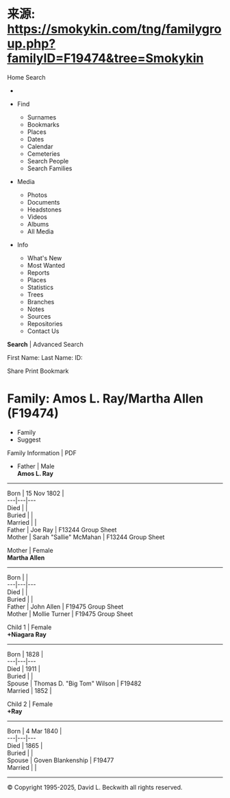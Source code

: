 # 来源: https://smokykin.com/tng/familygroup.php?familyID=F19474&tree=Smokykin

Home Search

  *   

  * Find
    * Surnames
    * Bookmarks
    * Places
    * Dates
    * Calendar
    * Cemeteries
    * Search People
    * Search Families
  * Media
    * Photos
    * Documents
    * Headstones
    * Videos
    * Albums
    * All Media
  * Info
    * What's New
    * Most Wanted
    * Reports
    * Places
    * Statistics
    * Trees
    * Branches
    * Notes
    * Sources
    * Repositories
    * Contact Us



**Search** | Advanced Search  
  
First Name:  Last Name:  ID: 

Share Print Bookmark

# Family: Amos L. Ray/Martha Allen (F19474)

  
  


  * Family
  * Suggest



Family Information | PDF

  


  * Father | Male  
**Amos L. Ray**  
  
---  
  
Born  | 15 Nov 1802  |   
---|---|---  
Died  |  |   
Buried  |  |   
Married  |  |   
Father  | Joe Ray | F13244 Group Sheet  
Mother  | Sarah "Sallie" McMahan | F13244 Group Sheet  
  
  


Mother | Female  
**Martha Allen**  
  
---  
  
Born  |  |   
---|---|---  
Died  |  |   
Buried  |  |   
Father  | John Allen | F19475 Group Sheet  
Mother  | Mollie Turner | F19475 Group Sheet  
  
  


Child 1 | Female  
**+Niagara Ray**  
  
---  
  
Born  | 1828  |   
---|---|---  
Died  | 1911  |   
Buried  |  |   
Spouse  | Thomas D. "Big Tom" Wilson | F19482  
Married  | 1852  |   
  
  


Child 2 | Female  
**+Ray**  
  
---  
  
Born  | 4 Mar 1840  |   
---|---|---  
Died  | 1865  |   
Buried  |  |   
Spouse  | Goven Blankenship | F19477  
Married  |  |   
  
  


  


* * *

© Copyright 1995-2025, David L. Beckwith all rights reserved.

  

